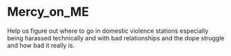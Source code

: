 # Mercy_on_ME
Help us figure out where to go in domestic violence stations especially being harassed technically and with bad relationships and the dope struggle and how bad it really is.
